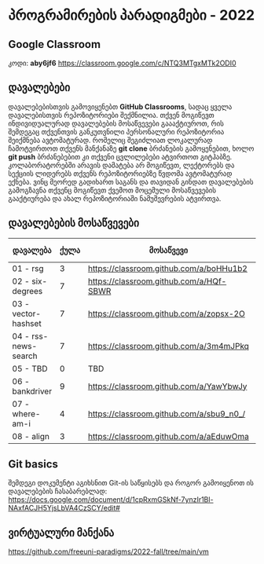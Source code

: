 # პროგრამირების პარადიგმები - 2022

## Google Classroom
კოდი: **aby6jf6**
https://classroom.google.com/c/NTQ3MTgxMTk2ODI0


## დავალებები
დავალებებისთვის გამოვიყენებთ **GitHub Classrooms**, სადაც ყველა დავალებისთვის რეპოზიტორიები შექმნილია. თქვენ მოგიწევთ ინდივიდუალურად დავალებების მოსაწვევები გაააქტიუროთ, რის შემდეგაც თქვენთვის განკუთვნილი პერსონალური რეპოზიტორია შეიქმნება ავტომატურად. რომელიც შეგიძლიათ ლოკალურად ჩამოტვირთოთ თქვენს მანქანაზე **git clone** ბრძანების გამოყენებით, ხოლო **git push** ბრძანებებით კი თქვენი ცვლილებები ატვირთოთ გიტჰაბზე. კოლაბორატორებში არავის დამატება არ მოგიწევთ, ლექტორებს და სექციის ლიდერებს თქვენს რეპოზიტორიებზე წვდომა ავტომატურად ექნება. ვინც მეორედ გადიხართ საგანს და თავიდან გინდათ დავალებების გამოგზავნა თქვენც მოგიწევთ ქვემოთ მოცემული მოსაწვევების გააქტიურება და ახალ რეპოზიტორიაში ნამუშევრების ატვირთვა.

## დავალებების მოსაწვევები
| დავალება | ქულა | მოსაწვევი | ჩაბარების თარიღი |
|----------|------|-----------|------------------|
| 01 - rsg | 3 | https://classroom.github.com/a/boHHu1b2 | 25/09/2022 |
| 02 - six-degrees | 7 | https://classroom.github.com/a/HQf-SBWR | 09/10/2022 |
| 03 - vector-hashset | 7 | https://classroom.github.com/a/zopsx-2O | 23/10/2022 |
| 04 - rss-news-search | 7 | https://classroom.github.com/a/3m4mJPkq | 15/11/2022 |
| 05 - TBD | 0 | TBD | 20/11/2022 |
| 06 - bankdriver | 9 | https://classroom.github.com/a/YawYbwJy | 02/12/2022 |
| 07 - where-am-i | 4 | https://classroom.github.com/a/sbu9_n0_/ | 11/12/2022 |
| 08 - align | 3 | https://classroom.github.com/a/aEduwOma | 25/12/2022 |

## Git basics
შემდეგი დოკუმენტი აგიხსნით Git-ის საწყისებს და როგორ გამოიყენოთ ის დავალებების ჩასაბარებლად: https://docs.google.com/document/d/1cpRxmGSkNf-7ynzIr1Bl-NAxfACJH5YjsLbVA4CzSCY/edit#

## ვირტუალური მანქანა
https://github.com/freeuni-paradigms/2022-fall/tree/main/vm
